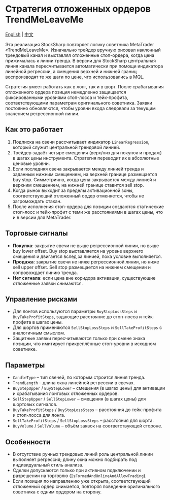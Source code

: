 # Стратегия отложенных ордеров TrendMeLeaveMe
[English](README.md) | [中文](README_cn.md)

Эта реализация StockSharp повторяет логику советника MetaTrader «TrendMeLeaveMe». Изначально трейдер вручную рисовал наклонный трендовый канал и выставлял отложенные стоп-ордера, когда цена прижималась к линии тренда. В версии для StockSharp центральная линия канала пересчитывается автоматически при помощи индикатора линейной регрессии, а смещения верхней и нижней границ воспроизводят те же шаги по цене, что использовались в MQL.

Стратегия умеет работать как в лонг, так и в шорт. После срабатывания отложенного ордера позиция немедленно защищается фиксированными уровнями стоп-лосса и тейк-профита, соответствующими параметрам оригинального советника. Заявки постоянно обновляются, чтобы уровни входа следовали за текущим значением регрессионной линии.

## Как это работает

1. Подписка на свечи рассчитывает индикатор `LinearRegression`, который служит центральной трендовой линией.
2. Трейдер задаёт четыре смещения (верх/низ для покупок и продаж) в шагах цены инструмента. Стратегия переводит их в абсолютные ценовые уровни.
3. Если последняя свеча закрывается между линией тренда и заданным нижним смещением, на верхней границе размещается buy stop. Симметрично, когда цена закрывается между линией и верхним смещением, на нижней границе ставится sell stop.
4. Когда рынок выходит за пределы активационной зоны, соответствующий отложенный ордер отменяется, чтобы не загромождать стакан.
5. После исполнения стоп-ордера для позиции создаются статические стоп-лосс и тейк-профит с теми же расстояниями в шагах цены, что и в версии для MetaTrader.

## Торговые сигналы

- **Покупка**: закрытие свечи не выше регрессионной линии, но выше buy lower offset. Buy stop выставляется на уровне верхнего смещения и двигается вслед за линией, пока условие выполняется.
- **Продажа**: закрытие свечи не ниже регрессионной линии, но ниже sell upper offset. Sell stop размещается на нижнем смещении и сопровождает линию тренда.
- **Нет сигнала**: если цена вне коридора активации, существующие отложенные заявки снимаются.

## Управление рисками

- Для лонгов используются параметры `BuyStopLossSteps` и `BuyTakeProfitSteps`, задающие расстояние до стоп-лосса и тейк-профита в шагах цены.
- Для шортов применяются `SellStopLossSteps` и `SellTakeProfitSteps` с аналогичным смыслом.
- Защитные заявки пересчитываются только при смене знака позиции, что имитирует прикреплённые стоп-уровни в исходном советнике.

## Параметры

- `CandleType` – тип свечей, по которым строится линия тренда.
- `TrendLength` – длина окна линейной регрессии в свечах.
- `BuyStepUpper` / `BuyStepLower` – смещения (в шагах цены) для активации и срабатывания лонговых отложенных ордеров.
- `SellStepUpper` / `SellStepLower` – смещения (в шагах цены) для шортовых сигналов.
- `BuyTakeProfitSteps` / `BuyStopLossSteps` – расстояния до тейк-профита и стоп-лосса для лонга.
- `SellTakeProfitSteps` / `SellStopLossSteps` – расстояния для шорта.
- `BuyVolume` / `SellVolume` – объём заявок на соответствующей стороне.

## Особенности

- В отсутствие ручных трендовых линий роль центральной линии выполняет регрессия; длину окна можно подбирать под индивидуальный стиль анализа.
- Сделки допускаются только при активном подключении и разрешении на торговлю (`IsFormedAndOnlineAndAllowTrading`).
- Если позиция по направлению уже открыта, соответствующий отложенный ордер снимается, повторяя поведение оригинального советника с одним ордером на сторону.
